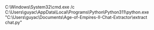 C:\Windows\System32\cmd.exe /c C:\Users\guyac\AppData\Local\Programs\Python\Python311\python.exe "C:\Users\guyac\Documents\Age-of-Empires-II-Chat-Extractor\extract chat.py"